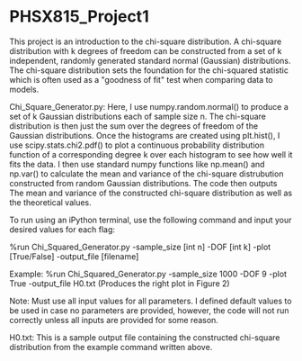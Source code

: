 # PHSX815_Project1

This project is an introduction to the chi-square distribution. A chi-square distribution with k degrees of freedom can be constructed from a set of k independent, randomly generated standard normal (Gaussian) distributions. The chi-square distribution sets the foundation for the chi-squared statistic which is often used as a "goodness of fit" test when comparing data to models. 

Chi_Square_Generator.py:
Here, I use numpy.random.normal() to produce a set of k Gaussian distributions each of sample size n. The chi-square distribution is then just the sum over the degrees of freedom of the Gaussian distributions. Once the histograms are created using plt.hist(), I use scipy.stats.chi2.pdf() to plot a continuous probability distribution function of a corresponding degree k over each histogram to see how well it fits the data. I then use standard numpy functions like np.mean() and np.var() to calculate the mean and variance of the chi-square distrubution constructed from random Gaussian distributions. The code then outputs The mean and variance of the constructed chi-square distribution as well as the theoretical values.

To run using an iPython terminal, use the following command and input your desired values for each flag:

%run Chi_Squared_Generator.py -sample_size [int n] -DOF [int k] -plot [True/False] -output_file [filename]

Example: %run Chi_Squared_Generator.py -sample_size 1000 -DOF 9 -plot True -output_file H0.txt (Produces the right plot in Figure 2)

Note: Must use all input values for all parameters. I defined default values to be used in case no parameters are provided, however, the code will not run correctly unless all inputs are provided for some reason.

H0.txt:
This is a sample output file containing the constructed chi-square distribution from the example command written above.
